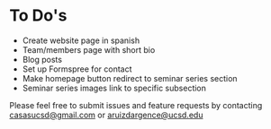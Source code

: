 # To Do's
- Create website page in spanish
- Team/members page with short bio
- Blog posts
- Set up Formspree for contact
- Make homepage button redirect to seminar series section
- Seminar series images link to specific subsection

Please feel free to submit issues and feature requests by contacting [casasucsd@gmail.com](mailto:casasucsd@gmail.com) or [aruizdargence@ucsd.edu](aruizdargence@ucsd.edu)